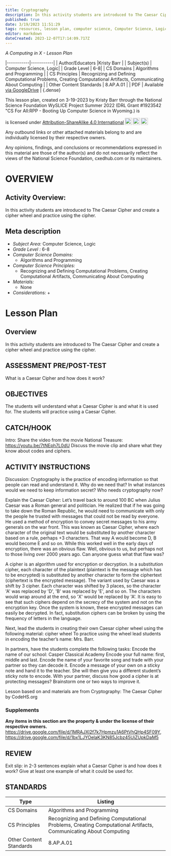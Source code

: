 ```yaml
---
title: Cryptography
description: In this activity students are introduced to The Caesar Cipher and create a cipher wheel and practice using the cipher.
published: true
date: 3/19/2023 11:51:29
tags: resources, lesson plan, computer science, Computer Science, Logic 
editor: markdown
dateCreated: 2023-12-07T17:14:09.717Z
---
```

*A Computing in X - Lesson Plan*

|-----------|-----------|
| Author/Educators |Kristy Barr |
| Subject(s) | Computer Science, Logic|
| Grade Level | 6-8|
| CS Domains | Algorithms and Programming |
| CS Principles | Recognizing and Defining Computational Problems, Creating Computational Artifacts, Communicating About Computing |
| Other Content Standards | 8.AP.A.01 | 
| PDF | Available [via GoogleDrive](https://drive.google.com/open?id=1VB5EUIHkkYciJ6yeZYdapLdFnEpmXbbS) |
{.dense}






This lesson plan, created on 3-19-2023 by Kristy Barr through the National Science Foundation WySLICE Project Summer 2022 (DRL Grant #1923542 "CS For All:RPP - Booting Up Computer Science in Wyoming.) is  <p xmlns:cc="http://creativecommons.org/ns#" >  is licensed under <a href="http://creativecommons.org/licenses/by-sa/4.0/?ref=chooser-v1" target="_blank" rel="license noopener noreferrer" style="display:inline-block;">Attribution-ShareAlike 4.0 International<img style="height:22px!important;margin-left:3px;vertical-align:text-bottom;" src="https://mirrors.creativecommons.org/presskit/icons/cc.svg?ref=chooser-v1"><img style="height:22px!important;margin-left:3px;vertical-align:text-bottom;" src="https://mirrors.creativecommons.org/presskit/icons/by.svg?ref=chooser-v1"><img style="height:22px!important;margin-left:3px;vertical-align:text-bottom;" src="https://mirrors.creativecommons.org/presskit/icons/sa.svg?ref=chooser-v1"></a></p>


Any outbound links or other attached materials belong to and are individually licensed by their respective owners. 


Any opinions, findings, and conclusions or recommendations expressed in this material are those of the author(s) and do not necessarily reflect the views of the National Science Foundation, cxedhub.com or its maintainers.


# OVERVIEW
## Activity Overview:  
In this activity students are introduced to The Caesar Cipher and create a cipher wheel and practice using the cipher.
## Meta description
+ *Subject Area:* Computer Science, Logic 
+ *Grade Level :* 6-8 
+ *Computer Science Domains:*
   + Algorithms and Programming
+ *Computer Science Principles:*
   + Recognizing and Defining Computational Problems, Creating Computational Artifacts, Communicating About Computing
+ *Materials:* 
   + None
+ *Considerations:*
   + 


# Lesson Plan
## Overview
In this activity students are introduced to The Caesar Cipher and create a cipher wheel and practice using the cipher.
## ASSESSMENT PRE/POST-TEST
What is a Caesar Cipher and how does it work?
## OBJECTIVES
The students will understand what a Caesar Cipher is and what it is used for.
The students will practice using a Caesar Cipher.


## CATCH/HOOK
Intro: Share the video from the movie National Treasure: https://youtu.be/7tNEph7L0dU
Discuss the movie clip and share what they know about codes and ciphers.


## ACTIVITY INSTRUCTIONS
Discussion:
Cryptography is the practice of encoding information so that people can read and understand it.  Why do we need that?  In what instances would we need to keep information secret?  Who needs cryptography now?


Explain the Caesar Cipher:
Let’s travel back to around 100 BC when Julius Caesar was a Roman general and politician. He realized that if he was going to take down the Roman Republic, he would need to communicate with only the people he trusted with messages that could not be read by everyone. He used a method of encryption to convey secret messages to his army generals on the war front. This was known as Caesar Cipher, where each character of the original text would be substituted by another character based on a rule, perhaps +3 characters. That way A would become D, B would become E and so on. While this worked well in the early days of encryption, there was an obvious flaw. Well, obvious to us, but perhaps not to those living over 2000 years ago. Can anyone guess what that flaw was? 


A cipher is an algorithm used for encryption or decryption. In a substitution cipher, each character of the plaintext (plaintext is the message which has to be encrypted) is substituted by another character to form the ciphertext (ciphertext is the encrypted message). The variant used by Caesar was a shift by 3 cipher. Each character was shifted by 3 places, so the character 'A' was replaced by 'D', 'B' was replaced by 'E', and so on. The characters would wrap around at the end, so 'X' would be replaced by 'A'.  It is easy to see that such ciphers depend on the secrecy of the system and not on the encryption key. Once the system is known, these encrypted messages can easily be decrypted. In fact, substitution ciphers can be broken by using the frequency of letters in the language.


Next, lead the students in creating their own Caesar cipher wheel using the following material: cipher wheel
To practice using the wheel lead students in encoding the teacher’s name: Mrs. Barr.




In partners, have the students complete the following tasks:
Encode the name of our school: Casper Classical Academy
Encode your full name: first, middle and last.
Encode the name of your favorite song and trade with your partner so they can decode it.
Encode a message of your own on a sticky note and hand it to the teacher.  She will then give you a different student’s sticky note to encode.
With your partner, discuss how good a cipher is at protecting messages?  Brainstorm one or two ways to improve it.






Lesson based on and materials are from Cryptography: The Caesar Cipher by CodeHS.org


### Supplements
**Any items in this section are the property & under the license of their respective owners.**
https://drive.google.com/file/d/1MRAJXl2f7k7Hpmzu1A6PtVhQHp4SF09Y, https://drive.google.com/file/d/1bx1LJYOelaK3KN85Jcbz45UiZUpkDaM5




## REVIEW
Exit slip: in 2-3 sentences explain what a Caesar Cipher is and how does it work? Give at least one example of what it could be used for.
## STANDARDS        
| Type | Listing | 
|-----------|-----------|
| CS Domains  | Algorithms and Programming|
| CS Principles   | Recognizing and Defining Computational Problems, Creating Computational Artifacts, Communicating About Computing|
| Other Content Standards | 8.AP.A.01  |